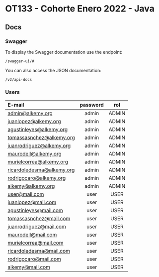 # OT133 - Cohorte Enero 2022 - Java

## Docs

### Swagger

To display the Swagger documentation use the endpoint:

```
/swagger-ui/#
```

You can also access the JSON documentation:

```
/v2/api-docs
```

### Users

| E-mail                    | password |  rol  |
| :------------------------ | :------: | :---: |
| admin@alkemy.org          |  admin   | ADMIN |
| juanlopez@alkemy.org      |  admin   | ADMIN |
| agustinleyes@alkemy.org   |  admin   | ADMIN |
| tomassasnchez@alkemy.org  |  admin   | ADMIN |
| juanrodriguez@alkemy.org  |  admin   | ADMIN |
| maurodell@alkemy.org      |  admin   | ADMIN |
| murielcorrea@alkemy.org   |  admin   | ADMIN |
| ricardoledesma@alkemy.org |  admin   | ADMIN |
| rodrigocaro@alkemy.org    |  admin   | ADMIN |
| alkemy@alkemy.org         |  admin   | ADMIN |
| user@mail.com             |   user   | USER  |
| juanlopez@mail.com        |   user   | USER  |
| agustinleyes@mail.com     |   user   | USER  |
| tomassasnchez@mail.com    |   user   | USER  |
| juanrodriguez@mail.com    |   user   | USER  |
| maurodell@mail.com        |   user   | USER  |
| murielcorrea@mail.com     |   user   | USER  |
| ricardoledesma@mail.com   |   user   | USER  |
| rodrigocaro@mail.com      |   user   | USER  |
| alkemy@mail.com           |   user   | USER  |
